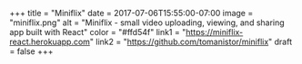 +++
title = "Miniflix"
date = 2017-07-06T15:55:00-07:00
image = "miniflix.png"
alt = "Miniflix - small video uploading, viewing, and sharing app built with React"
color = "#ffd54f"
link1 = "https://miniflix-react.herokuapp.com"
link2 = "https://github.com/tomanistor/miniflix"
draft = false
+++
